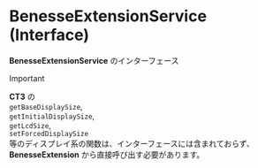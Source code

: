 # BenesseExtensionService (Interface)

**BenesseExtensionService** のインターフェース

> [!IMPORTANT]
> **CT3** の  
> `getBaseDisplaySize`,  
> `getInitialDisplaySize`,  
> `getLcdSize`,  
> `setForcedDisplaySize`  
> 等のディスプレイ系の関数は、インターフェースには含まれておらず、  
> **BenesseExtension** から直接呼び出す必要があります。
